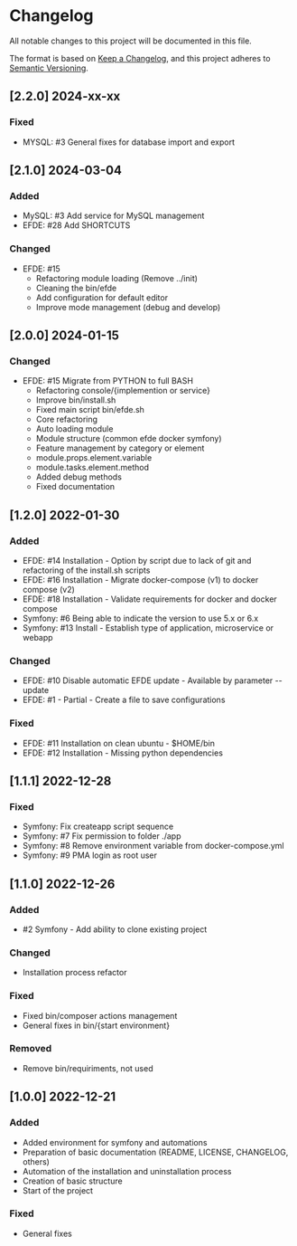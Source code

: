 # Changelog

All notable changes to this project will be documented in this file.

The format is based on [Keep a Changelog](https://keepachangelog.com/en/1.1.1/),
and this project adheres to [Semantic Versioning](https://semver.org/spec/v2.0.0.html).

## [2.2.0] 2024-xx-xx

### Fixed
- MYSQL: #3 General fixes for database import and export

## [2.1.0] 2024-03-04

### Added

- MySQL: #3 Add service for MySQL management
- EFDE: #28 Add SHORTCUTS

### Changed

- EFDE: #15
  - Refactoring module loading (Remove ../init)
  - Cleaning the bin/efde
  - Add configuration for default editor
  - Improve mode management (debug and develop)

## [2.0.0] 2024-01-15

### Changed

- EFDE: #15 Migrate from PYTHON to full BASH
  - Refactoring console/{implemention or service}
  - Improve bin/install.sh
  - Fixed main script bin/efde.sh
  - Core refactoring
  - Auto loading module
  - Module structure (common efde docker symfony)
  - Feature management by category or element
  - module.props.element.variable
  - module.tasks.element.method
  - Added debug methods
  - Fixed documentation

## [1.2.0] 2022-01-30

### Added

- EFDE: #14 Installation - Option by script due to lack of git and refactoring of the install.sh scripts
- EFDE: #16 Installation - Migrate docker-compose (v1) to docker compose (v2)
- EFDE: #18 Installation - Validate requirements for docker and docker compose
- Symfony: #6 Being able to indicate the version to use 5.x or 6.x
- Symfony: #13 Install - Establish type of application, microservice or webapp

### Changed

- EFDE: #10 Disable automatic EFDE update - Available by parameter --update
- EFDE: #1 - Partial - Create a file to save configurations

### Fixed

- EFDE: #11 Installation on clean ubuntu - $HOME/bin
- EFDE: #12 Installation - Missing python dependencies

## [1.1.1] 2022-12-28

### Fixed

- Symfony: Fix createapp script sequence
- Symfony: #7 Fix permission to folder ./app
- Symfony: #8 Remove environment variable from docker-compose.yml
- Symfony: #9 PMA login as root user

## [1.1.0] 2022-12-26

### Added

- #2 Symfony - Add ability to clone existing project

### Changed

- Installation process refactor

### Fixed

- Fixed bin/composer actions management
- General fixes in bin/{start environment}

### Removed

- Remove bin/requiriments, not used

## [1.0.0] 2022-12-21

### Added

- Added environment for symfony and automations
- Preparation of basic documentation (README, LICENSE, CHANGELOG, others)
- Automation of the installation and uninstallation process
- Creation of basic structure
- Start of the project

### Fixed

- General fixes
